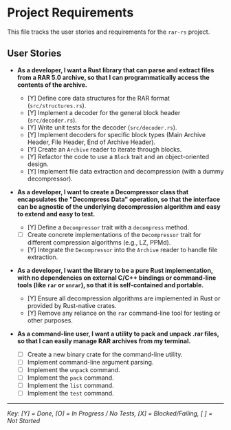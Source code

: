 # Project Requirements

This file tracks the user stories and requirements for the `rar-rs` project.

## User Stories

*   **As a developer, I want a Rust library that can parse and extract files from a RAR 5.0 archive, so that I can programmatically access the contents of the archive.**
    *   [Y] Define core data structures for the RAR format (`src/structures.rs`).
    *   [Y] Implement a decoder for the general block header (`src/decoder.rs`).
    *   [Y] Write unit tests for the decoder (`src/decoder.rs`).
    *   [Y] Implement decoders for specific block types (Main Archive Header, File Header, End of Archive Header).
    *   [Y] Create an `Archive` reader to iterate through blocks.
    *   [Y] Refactor the code to use a `Block` trait and an object-oriented design.
    *   [Y] Implement file data extraction and decompression (with a dummy decompressor).

*   **As a developer, I want to create a Decompressor class that encapsulates the "Decompress Data" operation, so that the interface can be agnostic of the underlying decompression algorithm and easy to extend and easy to test.**
    *   [Y] Define a `Decompressor` trait with a `decompress` method.
    *   [ ] Create concrete implementations of the `Decompressor` trait for different compression algorithms (e.g., LZ, PPMd).
    *   [Y] Integrate the `Decompressor` into the `Archive` reader to handle file extraction.

*   **As a developer, I want the library to be a pure Rust implementation, with no dependencies on external C/C++ bindings or command-line tools (like `rar` or `unrar`), so that it is self-contained and portable.**
    *   [Y] Ensure all decompression algorithms are implemented in Rust or provided by Rust-native crates.
    *   [Y] Remove any reliance on the `rar` command-line tool for testing or other purposes.

*   **As a command-line user, I want a utility to pack and unpack .rar files, so that I can easily manage RAR archives from my terminal.**
    *   [ ] Create a new binary crate for the command-line utility.
    *   [ ] Implement command-line argument parsing.
    *   [ ] Implement the `unpack` command.
    *   [ ] Implement the `pack` command.
    *   [ ] Implement the `list` command.
    *   [ ] Implement the `test` command.

---
*Key: [Y] = Done, [O] = In Progress / No Tests, [X] = Blocked/Failing, [ ] = Not Started*
